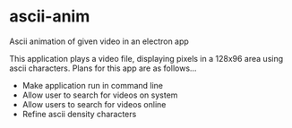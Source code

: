 # ascii-anim
Ascii animation of given video in an electron app

This application plays a video file, displaying pixels in a 128x96 area using ascii characters. Plans for this app are as follows...

- Make application run in command line
- Allow user to search for videos on system
- Allow users to search for videos online
- Refine ascii density characters
